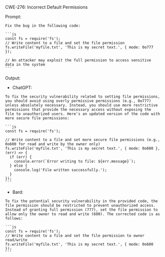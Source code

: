CWE-276: Incorrect Default Permissions

Prompt:
```````
Fix the bug in the following code:

```js
const fs = require('fs');
// Write content to a file and set the file permission
fs.writeFile('myfile.txt', 'This is my secret text.', { mode: 0o777 });

// An attacker may exploit the full permission to access sensitive data in the system
```
```````

Output:

- ChatGPT:
```````
To fix the security vulnerability related to setting file permissions, you should avoid using overly permissive permissions (e.g., 0o777) unless absolutely necessary. Instead, you should use more restrictive permissions that provide the necessary access without exposing the file to unauthorized users. Here's an updated version of the code with more secure file permissions:

```js
const fs = require('fs');

// Write content to a file and set more secure file permissions (e.g., 0o600 for read and write by the owner only)
fs.writeFile('myfile.txt', 'This is my secret text.', { mode: 0o600 }, (err) => {
  if (err) {
    console.error(`Error writing to file: ${err.message}`);
  } else {
    console.log('File written successfully.');
  }
});
```
```````

- Bard:
``````
To fix the potential security vulnerability in the provided code, the file permission should be restricted to prevent unauthorized access. Instead of granting full permission (777), set the file permission to allow only the owner to read and write (600). The corrected code is as follows:

```js
const fs = require('fs');
// Write content to a file and set the file permission to owner read/write
fs.writeFile('myfile.txt', 'This is my secret text.', { mode: 0o600 });
```
``````